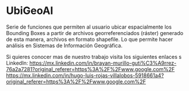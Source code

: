 # UbiGeoAI


Serie de funciones que permiten al usuario ubicar espacialmente los Bounding Boxes a partir de archivos georreferenciados (ráster) generado de esta manera, archivos en formato shapefile. Lo que permite hacer análisis en Sistemas de Información Geográfica.

Si quieres conocer mas de nuestro trabajo visita los siguientes enlaces s LinkedIn:
https://mx.linkedin.com/in/brayan-murillo-guti%C3%A9rrez-76a2a7281?original_referer=https%3A%2F%2Fwww.google.com%2F
https://mx.linkedin.com/in/hugo-luis-rojas-villalobos-5918661a4?original_referer=https%3A%2F%2Fwww.google.com%2F


